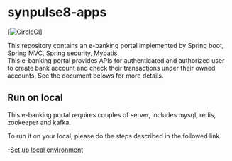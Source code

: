 # synpulse8-apps
[![CircleCI](https://app.circleci.com/pipelines/github/hohang210?filter=all)]

This repository contains an e-banking portal implemented by Spring boot, Spring MVC, Spring security, Mybatis.  
This e-banking portal provides APIs for authenticated and authorized user to create bank account 
and check their transactions under their owned accounts.
See the document belows for more details.

## Run on local
This e-banking portal requires couples of server, includes mysql, redis, zookeeper and kafka.  

To run it on your local, please do the steps described in the followed link.

-[Set up local environment](https://www.processon.com/outline/635ebe20e401fd0f7398b939)
